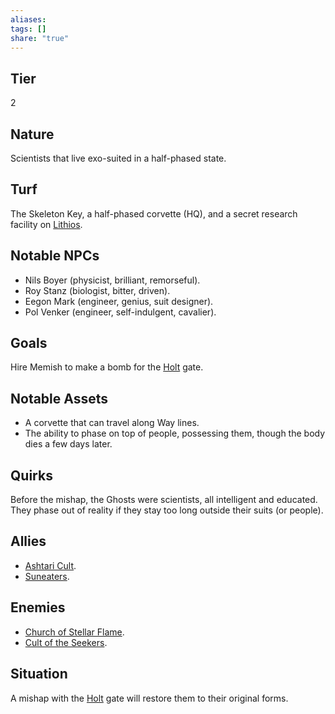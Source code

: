 ```yaml
---
aliases: 
tags: []
share: "true"
---
```

## Tier

2

## Nature

Scientists that live exo-suited in a half-phased state.

## Turf

The Skeleton Key, a half-phased corvette (HQ), and a secret research facility on [Lithios](../Atlas/Procyon/Iota/Lithios.md).

## Notable NPCs

- Nils Boyer (physicist, brilliant, remorseful).
- Roy Stanz (biologist, bitter, driven).
- Eegon Mark (engineer, genius, suit designer).
- Pol Venker (engineer, self-indulgent, cavalier).


## Goals

Hire Memish to make a bomb for the [Holt](../Atlas/Procyon/Holt/index.md) gate.

## Notable Assets

- A corvette that can travel along Way lines.
- The ability to phase on top of people, possessing them, though the body dies a few days later.


## Quirks

Before the mishap, the Ghosts were scientists, all intelligent and educated. They phase out of reality if they stay too long outside their suits (or people).

## Allies

- [Ashtari Cult](./Ashtari%20Cult.md).
- [Suneaters](./Suneaters.md).


## Enemies

- [Church of Stellar Flame](./Church%20of%20Stellar%20Flame.md).
- [Cult of the Seekers](./Cult%20of%20the%20Seekers.md).


## Situation

A mishap with the [Holt](../Atlas/Procyon/Holt/index.md) gate will restore them to their original forms.
